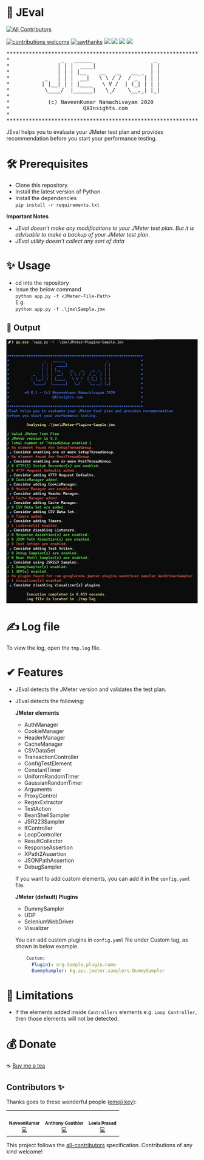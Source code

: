 # 🚀 JEval
<!-- ALL-CONTRIBUTORS-BADGE:START - Do not remove or modify this section -->
[![All Contributors](https://img.shields.io/badge/all_contributors-3-orange.svg?style=flat-square)](#contributors-)
<!-- ALL-CONTRIBUTORS-BADGE:END -->
[![contributions welcome](https://img.shields.io/badge/contributions-welcome-1EAEDB)]()
[![saythanks](https://img.shields.io/badge/say-thanks-1EAEDB.svg)](https://saythanks.io/to/catch.nkn%40gmail.com)
[![](https://img.shields.io/badge/license-MIT-0a0a0a.svg?style=flat&colorA=1EAEDB)](https://qainsights.com)
[![](https://img.shields.io/badge/%E2%9D%A4-QAInsights-0a0a0a.svg?style=flat&colorA=1EAEDB)](https://qainsights.com)
[![](https://img.shields.io/badge/%E2%9D%A4-YouTube%20Channel-0a0a0a.svg?style=flat&colorA=1EAEDB)](https://www.youtube.com/user/QAInsights?sub_confirmation=1)
[![](https://img.shields.io/badge/donate-paypal-1EAEDB)](https://www.paypal.com/paypalme/NAVEENKUMARN)

<pre>
***************************************************************
*                _   ______                   _               *
*               | | |  ____|                 | |              *
*               | | | |__    __   __   __ _  | |              *
*           _   | | |  __|   \ \ / /  / _` | | |              *
*          | |__| | | |____   \ V /  | (_| | | |              *
*           \____/  |______|   \_/    \__,_| |_|              *
*                                                             *
*            (c) NaveenKumar Namachivayam 2020                *
*                       QAInsights.com                        *
*                                                             *
***************************************************************
</pre>

JEval helps you to evaluate your JMeter test plan and provides recommendation before you start your performance testing.

# 🛠 Prerequisites

* Clone this repository.
* Install the latest version of Python
* Install the dependencies  
`pip install -r requirements.txt`

**Important Notes**  
* *JEval doesn't make any modifications to your JMeter test plan. But it is advisable to make a backup of your JMeter test plan.*  
* *JEval utility doesn't collect any sort of data*

# ✨ Usage

* cd into the repository
* Issue the below command  
`python app.py -f <JMeter-File-Path>`  
E.g.  
`python app.py -f .\jmx\Sample.jmx`

## 💪 Output

![JEval Output](./assets/JEval-Output.jpg)

# ✍ Log file

To view the log, open the `tmp.log` file.

# ✔ Features

* JEval detects the JMeter version and validates the test plan.

* JEval detects the following:
 
    **JMeter elements**
    - AuthManager
    - CookieManager
    - HeaderManager
    - CacheManager
    - CSVDataSet  
    - TransactionController  
    - ConfigTestElement
    - ConstantTimer
    - UniformRandomTimer
    - GaussianRandomTimer
    - Arguments
    - ProxyControl
    - RegexExtractor
    - TestAction
    - BeanShellSampler
    - JSR223Sampler
    - IfController
    - LoopController
    - ResultCollector
    - ResponseAssertion
    - XPath2Assertion
    - JSONPathAssertion
    - DebugSampler

    If you want to add custom elements, you can add it in the `config.yaml` file. 

    **JMeter (default) Plugins**
    - DummySampler
    - UDP
    - SeleniumWebDriver
    - Visualizer

    You can add custom plugins in `config.yaml` file under Custom tag, as shown in below example.
    ```yaml
        Custom:
          Plugin1: org.Sample.plugin.name
          DummySampler: kg.apc.jmeter.samplers.DummySampler
    ```

# 🛑 Limitations

* If the elements added inside `Controllers` elements e.g. `Loop Controller`, then those elements will not be detected.

# 💰 Donate
☕ <a target="_blank" href="https://www.buymeacoffee.com/qainsights">Buy me a tea</a>

## Contributors ✨

Thanks goes to these wonderful people ([emoji key](https://allcontributors.org/docs/en/emoji-key)):

<!-- ALL-CONTRIBUTORS-LIST:START - Do not remove or modify this section -->
<!-- prettier-ignore-start -->
<!-- markdownlint-disable -->
<table>
  <tr>
    <td align="center"><a href="https://QAInsights.com"><img src="https://avatars2.githubusercontent.com/u/2826376?v=4" width="100px;" alt=""/><br /><sub><b>NaveenKumar</b></sub></a><br /><a href="https://github.com/QAInsights/JEval/commits?author=QAInsights" title="Code">💻</a></td>
    <td align="center"><a href="https://goo.gl/rTd92i"><img src="https://avatars3.githubusercontent.com/u/6709533?v=4" width="100px;" alt=""/><br /><sub><b>Anthony Gauthier</b></sub></a><br /><a href="https://github.com/QAInsights/JEval/commits?author=delirius325" title="Code">💻</a></td>
    <td align="center"><a href="http://bit.ly/33oAQDj"><img src="https://avatars0.githubusercontent.com/u/47483946?v=4" width="100px;" alt=""/><br /><sub><b>Leela Prasad</b></sub></a><br /><a href="https://github.com/QAInsights/JEval/commits?author=leelaprasadv" title="Code">💻</a></td>
  </tr>
</table>

<!-- markdownlint-enable -->
<!-- prettier-ignore-end -->
<!-- ALL-CONTRIBUTORS-LIST:END -->

This project follows the [all-contributors](https://github.com/all-contributors/all-contributors) specification. Contributions of any kind welcome!
